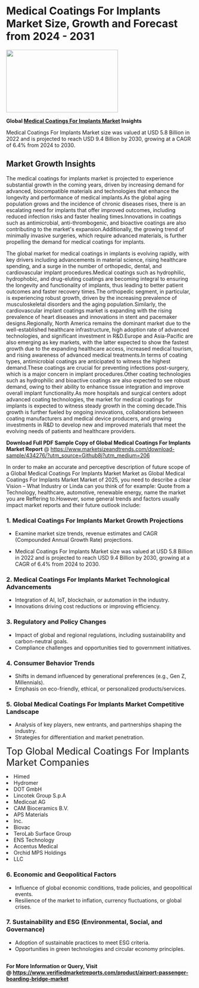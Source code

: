 <H1>Medical Coatings For Implants Market Size, Growth and Forecast from 2024 - 2031</H1><img class="aligncenter size-medium wp-image-584254" src="https://thirdeyenews.in/wp-content/uploads/2024/09/Global-Market-Research-300x168.jpeg" alt="" width="300" height="168" /><p><strong>Global&nbsp;<a href="https://www.marketsizeandtrends.com/download-sample/434276/?utm_source=Github8j?utm_medium=206">Medical Coatings For Implants Market</a> Insights</strong></p><p>Medical Coatings For Implants Market size was valued at USD 5.8 Billion in 2022 and is projected to reach USD 9.4 Billion by 2030, growing at a CAGR of 6.4% from 2024 to 2030.</p><p><h2>Market Growth Insights</h2> <p>The medical coatings for implants market is projected to experience substantial growth in the coming years, driven by increasing demand for advanced, biocompatible materials and technologies that enhance the longevity and performance of medical implants.As the global aging population grows and the incidence of chronic diseases rises, there is an escalating need for implants that offer improved outcomes, including reduced infection risks and faster healing times.Innovations in coatings such as antimicrobial, anti-thrombogenic, and bioactive coatings are also contributing to the market's expansion.Additionally, the growing trend of minimally invasive surgeries, which require advanced materials, is further propelling the demand for medical coatings for implants.</p> <p>The global market for medical coatings in implants is evolving rapidly, with key drivers including advancements in material science, rising healthcare spending, and a surge in the number of orthopedic, dental, and cardiovascular implant procedures.Medical coatings such as hydrophilic, hydrophobic, and drug-eluting coatings are becoming integral to ensuring the longevity and functionality of implants, thus leading to better patient outcomes and faster recovery times.The orthopedic segment, in particular, is experiencing robust growth, driven by the increasing prevalence of musculoskeletal disorders and the aging population.Similarly, the cardiovascular implant coatings market is expanding with the rising prevalence of heart diseases and innovations in stent and pacemaker designs.Regionally, North America remains the dominant market due to the well-established healthcare infrastructure, high adoption rate of advanced technologies, and significant investment in R&D.Europe and Asia-Pacific are also emerging as key markets, with the latter expected to show the fastest growth due to the expanding healthcare access, increased medical tourism, and rising awareness of advanced medical treatments.In terms of coating types, antimicrobial coatings are anticipated to witness the highest demand.These coatings are crucial for preventing infections post-surgery, which is a major concern in implant procedures.Other coating technologies such as hydrophilic and bioactive coatings are also expected to see robust demand, owing to their ability to enhance tissue integration and improve overall implant functionality.As more hospitals and surgical centers adopt advanced coating technologies, the market for medical coatings for implants is expected to witness steady growth in the coming decade.This growth is further fueled by ongoing innovations, collaborations between coating manufacturers and medical device producers, and growing investments in R&D to develop new and improved materials that meet the evolving needs of patients and healthcare providers.</p> <p><span class=""><strong>Download Full PDF Sample Copy of Global Medical Coatings For Implants Market Report</strong> @ <a href="https://www.marketsizeandtrends.com/download-sample/434276/?utm_source=Github8j?utm_medium=206" target="_blank">https://www.marketsizeandtrends.com/download-sample/434276/?utm_source=Github8j?utm_medium=206</a></span></p><p>In order to make an accurate and perceptive description of future scope of a Global&nbsp;Medical Coatings For Implants Market Market as Global&nbsp;Medical Coatings For Implants Market Market of 2025, you need to describe a clear Vision &ndash; What Industry or Linda can you think of for example: Quote from a Technology, healthcare, automotive, renewable energy, name the market you are Reffering to.However, some general trends and factors usually impact market reports and their future outlook include:</p><h3>1.&nbsp;<strong>Medical Coatings For Implants Market Growth Projections</strong></h3><ul><li>Examine market size trends, revenue estimates and CAGR (Compounded Annual Growth Rate) projections.</li><li><p>Medical Coatings For Implants Market size was valued at USD 5.8 Billion in 2022 and is projected to reach USD 9.4 Billion by 2030, growing at a CAGR of 6.4% from 2024 to 2030.</p></li></ul><h3>2.&nbsp;<strong>Medical Coatings For Implants Market Technological Advancements</strong></h3><ul><li>Integration of AI, IoT, blockchain, or automation in the industry.</li><li>Innovations driving cost reductions or improving efficiency.</li></ul><h3>3.&nbsp;<strong>Regulatory and Policy Changes</strong></h3><ul><li>Impact of global and regional regulations, including sustainability and carbon-neutral goals.</li><li>Compliance challenges and opportunities tied to government initiatives.</li></ul><h3>4.&nbsp;<strong>Consumer Behavior Trends</strong></h3><ul><li>Shifts in demand influenced by generational preferences (e.g., Gen Z, Millennials).</li><li>Emphasis on eco-friendly, ethical, or personalized products/services.</li></ul><h3>5.&nbsp;<strong>Global Medical Coatings For Implants Market Competitive Landscape</strong></h3><ul><li>Analysis of key players, new entrants, and partnerships shaping the industry.</li><li>Strategies for differentiation and market penetration.</li></ul><p data-pm-slice="1 1 []"><span style="color: inherit; font-family: inherit; font-size: 25px;">Top Global Medical Coatings For Implants Market Companies</span></p><div class="" data-test-id=""><p><li>Himed</li><li> Hydromer</li><li> DOT GmbH</li><li> Lincotek Group S.p.A</li><li> Medicoat AG</li><li> CAM Bioceramics B.V.</li><li> APS Materials</li><li> Inc.</li><li> Biovac</li><li> TeroLab Surface Group</li><li> ENS Technology</li><li> Accentus Medical</li><li> Orchid MPS Holdings</li><li> LLC</li></p></div><h3>6.&nbsp;<strong>Economic and Geopolitical Factors</strong></h3><ul><li>Influence of global economic conditions, trade policies, and geopolitical events.</li><li>Resilience of the market to inflation, currency fluctuations, or global crises.</li></ul><h3>7.&nbsp;<strong>Sustainability and ESG (Environmental, Social, and Governance)</strong></h3><ul><li>Adoption of sustainable practices to meet ESG criteria.</li><li>Opportunities in green technologies and circular economy principles.</li></ul><h2><strong style="font-size: 14px;">For More Information or Query, Visit @&nbsp;</strong><a style="background-color: #ffffff; font-size: 14px;" href="https://www.marketsizeandtrends.com/report/medical-coatings-for-implants-market/" target="_blank">https://www.verifiedmarketreports.com/product/airport-passenger-boarding-bridge-market</a></h2>